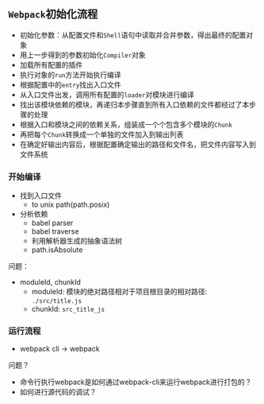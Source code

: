 ## `Webpack`初始化流程

* 初始化参数：从配置文件和`Shell`语句中读取并合并参数，得出最终的配置对象
* 用上一步得到的参数初始化`Compiler`对象
* 加载所有配置的插件
* 执行对象的`run`方法开始执行编译
* 根据配置中的`entry`找出入口文件
* 从入口文件出发，调用所有配置的`loader`对模块进行编译
* 找出该模块依赖的模块，再递归本步骤直到所有入口依赖的文件都经过了本步骤的处理
* 根据入口和模块之间的依赖关系，组装成一个个包含多个模块的`Chunk`
* 再把每个`Chunk`转换成一个单独的文件加入到输出列表
* 在确定好输出内容后，根据配置确定输出的路径和文件名，把文件内容写入到文件系统

### 开始编译

* 找到入口文件
  * to unix path(path.posix)
* 分析依赖
  * babel parser
  * babel traverse
  * 利用解析器生成的抽象语法树
  * path.isAbsolute

问题：

* moduleId, chunkId
  * moduleId: 模块的绝对路径相对于项目根目录的相对路径: `./src/title.js`
  * chunkId: `src_title_js`

### 运行流程

* webpack cli -> webpack

问题？

* 命令行执行webpack是如何通过webpack-cli来运行webpack进行打包的？
* 如何进行源代码的调试？

